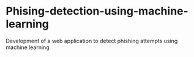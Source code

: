 # Phising-detection-using-machine-learning
Development of a web application to detect phishing attempts using machine learning
